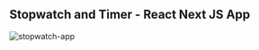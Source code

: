 ## Stopwatch and Timer - React Next JS App

![stopwatch-app](https://github.com/pariaagharabi/Stopwatch-and-Timer/assets/42944626/89a5edfd-b6f7-41e0-8da6-b7a78ce35870)
